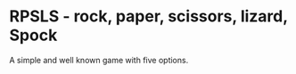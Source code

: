 # RPSLS - rock, paper, scissors, lizard, Spock

A simple and well known game with five options.

[](gif/RPSLS.gif)
